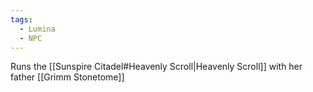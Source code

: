 ```yaml
---
tags:
  - Lumina
  - NPC
---
```

Runs the [[Sunspire Citadel#Heavenly Scroll|Heavenly Scroll]] with her father [[Grimm Stonetome]]